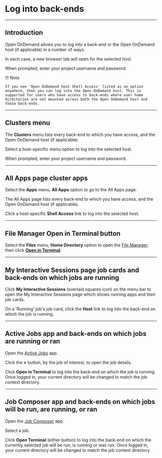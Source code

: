 # Log into back-ends

---

## Introduction

Open OnDemand allows you to log into a back-end or the Open OnDemand host (if applicable) in a number of ways.

In each case, a new browser tab will open for the selected host.

When prompted, enter your project username and password.

!!! Note

    If you see 'Open OnDemand host Shell Access' listed as an option anywhere, then you can log into the Open OnDemand host. This is supported for users who have access to back-ends where user home directories are not mounted across both the Open OnDemand host and those back-ends.

---

## **Clusters** menu

The **Clusters** menu lists every back-end to which you have access, and the Open OnDemand host (if applicable).

Select a host-specific menu option to log into the selected host.

When prompted, enter your project username and password.

---

## All Apps page cluster apps

Select the **Apps** menu, **All Apps** option to go to the All Apps page.

The All Apps page lists every back-end to which you have access, and the Open OnDemand host (if applicable).

Click a host-specific **Shell Access** link to log into the selected host.

---

## File Manager **Open in Terminal** button

Select the **Files** menu, **Home Directory** option to open the [File Manager](./files.md), then click **[Open in Terminal](./files.md#open-in-terminal)**.

---

## My Interactive Sessions page job cards and back-ends on which jobs are running

Click **My Interactive Sessions** (overlaid squares icon) on the menu bar to open the My Interactive Sessions page which shows running apps and their job cards.

On a 'Running' job's job card, click the **Host** link to log into the back-end on which the job is running.

---

## Active Jobs app and back-ends on which jobs are running or ran

Open the [Active Jobs](./apps/active-jobs.md) app.

Click the **>** button, by the job of interest, to open the job details.

Click **Open in Terminal** to log into the back-end on which the job is running. Once logged in, your current directory will be changed to match the job context directory.

---

## Job Composer app and back-ends on which jobs will be run, are running, or ran

Open the [Job Composer](./apps/job-composer.md) app.

Select a job.

Click **Open Terminal** (either button) to log into the back-end on which the currently selected job will be run, is running or was run. Once logged in, your current directory will be changed to match the job context directory.

